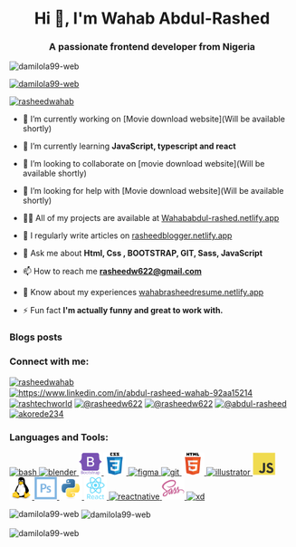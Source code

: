 ﻿<h1 align="center">Hi 👋, I'm Wahab Abdul-Rashed</h1>
<h3 align="center">A passionate frontend developer from Nigeria</h3>

<p align="left"> <img src="https://komarev.com/ghpvc/?username=damilola99-web&label=Profile%20views&color=0e75b6&style=flat" alt="damilola99-web" /> </p>

<p align="left"> <a href="https://github.com/ryo-ma/github-profile-trophy"><img src="https://github-profile-trophy.vercel.app/?username=damilola99-web" alt="damilola99-web" /></a> </p>

<p align="left"> <a href="https://twitter.com/rasheedwahab" target="blank"><img src="https://img.shields.io/twitter/follow/rasheedwahab?logo=twitter&style=for-the-badge" alt="rasheedwahab" /></a> </p>

- 🔭 I’m currently working on [Movie download website](Will be available shortly)

- 🌱 I’m currently learning **JavaScript, typescript and react**

- 👯 I’m looking to collaborate on [movie download website](Will be available shortly)

- 🤝 I’m looking for help with [Movie download website](Will be available shortly)

- 👨‍💻 All of my projects are available at [Wahababdul-rashed.netlify.app](Wahababdul-rashed.netlify.app)

- 📝 I regularly write articles on [rasheedblogger.netlify.app](rasheedblogger.netlify.app)

- 💬 Ask me about **Html, Css , BOOTSTRAP, GIT, Sass, JavaScript**

- 📫 How to reach me **rasheedw622@gmail.com**

- 📄 Know about my experiences [wahabrasheedresume.netlify.app](wahabrasheedresume.netlify.app)

- ⚡ Fun fact **I'm actually funny and great to work with.**

### Blogs posts
<!-- BLOG-POST-LIST:START -->
<!-- BLOG-POST-LIST:END -->

<h3 align="left">Connect with me:</h3>
<p align="left">
<a href="https://twitter.com/rasheedwahab" target="blank"><img align="center" src="https://raw.githubusercontent.com/rahuldkjain/github-profile-readme-generator/master/src/images/icons/Social/twitter.svg" alt="rasheedwahab" height="30" width="40" /></a>
<a href="https://linkedin.com/in/https://www.linkedin.com/in/abdul-rasheed-wahab-92aa15214" target="blank"><img align="center" src="https://raw.githubusercontent.com/rahuldkjain/github-profile-readme-generator/master/src/images/icons/Social/linked-in-alt.svg" alt="https://www.linkedin.com/in/abdul-rasheed-wahab-92aa15214" height="30" width="40" /></a>
<a href="https://instagram.com/rashtechworld" target="blank"><img align="center" src="https://raw.githubusercontent.com/rahuldkjain/github-profile-readme-generator/master/src/images/icons/Social/instagram.svg" alt="rashtechworld" height="30" width="40" /></a>
<a href="https://medium.com/@rasheedw622" target="blank"><img align="center" src="https://raw.githubusercontent.com/rahuldkjain/github-profile-readme-generator/master/src/images/icons/Social/medium.svg" alt="@rasheedw622" height="30" width="40" /></a>
<a href="https://www.hackerrank.com/@rasheedw622" target="blank"><img align="center" src="https://raw.githubusercontent.com/rahuldkjain/github-profile-readme-generator/master/src/images/icons/Social/hackerrank.svg" alt="@rasheedw622" height="30" width="40" /></a>
<a href="https://www.topcoder.com/members/@abdul-rasheed" target="blank"><img align="center" src="https://raw.githubusercontent.com/rahuldkjain/github-profile-readme-generator/master/src/images/icons/Social/topcoder.svg" alt="@abdul-rasheed" height="30" width="40" /></a>
<a href="https://discord.gg/akorede234" target="blank"><img align="center" src="https://raw.githubusercontent.com/rahuldkjain/github-profile-readme-generator/master/src/images/icons/Social/discord.svg" alt="akorede234" height="30" width="40" /></a>
</p>

<h3 align="left">Languages and Tools:</h3>
<p align="left"> <a href="https://www.gnu.org/software/bash/" target="_blank" rel="noreferrer"> <img src="https://www.vectorlogo.zone/logos/gnu_bash/gnu_bash-icon.svg" alt="bash" width="40" height="40"/> </a> <a href="https://www.blender.org/" target="_blank" rel="noreferrer"> <img src="https://download.blender.org/branding/community/blender_community_badge_white.svg" alt="blender" width="40" height="40"/> </a> <a href="https://getbootstrap.com" target="_blank" rel="noreferrer"> <img src="https://raw.githubusercontent.com/devicons/devicon/master/icons/bootstrap/bootstrap-plain-wordmark.svg" alt="bootstrap" width="40" height="40"/> </a> <a href="https://www.w3schools.com/css/" target="_blank" rel="noreferrer"> <img src="https://raw.githubusercontent.com/devicons/devicon/master/icons/css3/css3-original-wordmark.svg" alt="css3" width="40" height="40"/> </a> <a href="https://www.figma.com/" target="_blank" rel="noreferrer"> <img src="https://www.vectorlogo.zone/logos/figma/figma-icon.svg" alt="figma" width="40" height="40"/> </a> <a href="https://git-scm.com/" target="_blank" rel="noreferrer"> <img src="https://www.vectorlogo.zone/logos/git-scm/git-scm-icon.svg" alt="git" width="40" height="40"/> </a> <a href="https://www.w3.org/html/" target="_blank" rel="noreferrer"> <img src="https://raw.githubusercontent.com/devicons/devicon/master/icons/html5/html5-original-wordmark.svg" alt="html5" width="40" height="40"/> </a> <a href="https://www.adobe.com/in/products/illustrator.html" target="_blank" rel="noreferrer"> <img src="https://www.vectorlogo.zone/logos/adobe_illustrator/adobe_illustrator-icon.svg" alt="illustrator" width="40" height="40"/> </a> <a href="https://developer.mozilla.org/en-US/docs/Web/JavaScript" target="_blank" rel="noreferrer"> <img src="https://raw.githubusercontent.com/devicons/devicon/master/icons/javascript/javascript-original.svg" alt="javascript" width="40" height="40"/> </a> <a href="https://www.linux.org/" target="_blank" rel="noreferrer"> <img src="https://raw.githubusercontent.com/devicons/devicon/master/icons/linux/linux-original.svg" alt="linux" width="40" height="40"/> </a> <a href="https://www.photoshop.com/en" target="_blank" rel="noreferrer"> <img src="https://raw.githubusercontent.com/devicons/devicon/master/icons/photoshop/photoshop-line.svg" alt="photoshop" width="40" height="40"/> </a> <a href="https://www.python.org" target="_blank" rel="noreferrer"> <img src="https://raw.githubusercontent.com/devicons/devicon/master/icons/python/python-original.svg" alt="python" width="40" height="40"/> </a> <a href="https://reactjs.org/" target="_blank" rel="noreferrer"> <img src="https://raw.githubusercontent.com/devicons/devicon/master/icons/react/react-original-wordmark.svg" alt="react" width="40" height="40"/> </a> <a href="https://reactnative.dev/" target="_blank" rel="noreferrer"> <img src="https://reactnative.dev/img/header_logo.svg" alt="reactnative" width="40" height="40"/> </a> <a href="https://sass-lang.com" target="_blank" rel="noreferrer"> <img src="https://raw.githubusercontent.com/devicons/devicon/master/icons/sass/sass-original.svg" alt="sass" width="40" height="40"/> </a> <a href="https://www.adobe.com/products/xd.html" target="_blank" rel="noreferrer"> <img src="https://cdn.worldvectorlogo.com/logos/adobe-xd.svg" alt="xd" width="40" height="40"/> </a> </p>

<p><img align="left" src="https://github-readme-stats.vercel.app/api/top-langs?username=damilola99-web&show_icons=true&locale=en&layout=compact" alt="damilola99-web" /></p>

<p>&nbsp;<img align="center" src="https://github-readme-stats.vercel.app/api?username=damilola99-web&show_icons=true&locale=en" alt="damilola99-web" /></p>

<p><img align="center" src="https://github-readme-streak-stats.herokuapp.com/?user=damilola99-web&" alt="damilola99-web" /></p>

